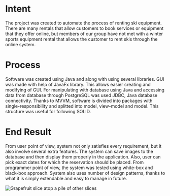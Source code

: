 # Intent
The project was created to automate the process of renting ski equipment. There are many rentals that allow customers to book services or equipment that they offer online, but members of our group have not met with a winter sports equipment rental that allows the customer to rent skis through the online system. 

# Process
Software was created using Java and along with using several libraries. GUI was made with help of JavaFx library.  This allows easier creating and modifying of GUI. For manipulating with database using Java and accessing data from database through PostgreSQL was used JDBC, Java database connectivity. 
Thanks to MVVM, software is divided into packages with single-responsibility and splitted into model, view-model and model. This structure was useful for following SOLID.


# End Result
From user point of view, system not only satisfies every requirement, but it also involve several extra features. The system can save images to the database and then display them properly in the application. Also, user can pick exact dates for which the reservation should be placed. From programmer point of view, the system was tested using white-box and black-box approach. System also uses number of design patterns, thanks to what it is simply extendable and easy to manage in future. 

<img 
     src="workspace/src/assets/images/icons/KasperkyScreen1.png"
     alt="Grapefruit slice atop a pile of other slices">
